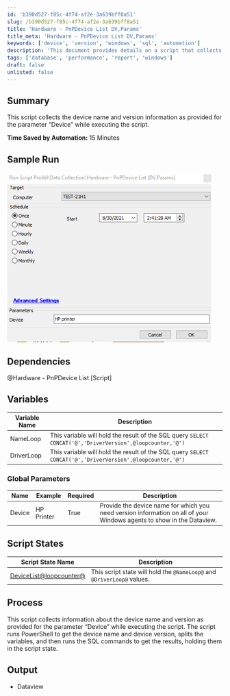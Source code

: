 ```yaml
---
id: 'b390d527-f85c-4f74-af2e-3a639bff8a51'
slug: /b390d527-f85c-4f74-af2e-3a639bff8a51
title: 'Hardware - PnPDevice List DV,Params'
title_meta: 'Hardware - PnPDevice List DV,Params'
keywords: ['device', 'version', 'windows', 'sql', 'automation']
description: 'This document provides details on a script that collects device name and version information for specified devices on Windows agents, optimizing the data collection process and saving time through automation.'
tags: ['database', 'performance', 'report', 'windows']
draft: false
unlisted: false
---
```


## Summary

This script collects the device name and version information as provided for the parameter “Device” while executing the script.

**Time Saved by Automation:** 15 Minutes

## Sample Run

![Sample Run](../../../static/img/Hardware---PnPDevice-List-DV,Params/image_1.png)

## Dependencies

@Hardware - PnPDevice List [Script]

## Variables

| Variable Name | Description                                                                 |
|---------------|-----------------------------------------------------------------------------|
| NameLoop      | This variable will hold the result of the SQL query `SELECT CONCAT('@','DriverVersion',@loopcounter,'@')` |
| DriverLoop    | This variable will hold the result of the SQL query `SELECT CONCAT('@','DriverVersion',@loopcounter,'@')` |

### Global Parameters

| Name   | Example      | Required | Description                                                                                                     |
|--------|--------------|----------|-----------------------------------------------------------------------------------------------------------------|
| Device | HP Printer   | True     | Provide the device name for which you need version information on all of your Windows agents to show in the Dataview. |

## Script States

| Script State Name        | Description                          |
|--------------------------|--------------------------------------|
| [DeviceList@loopcounter@](DeviceList@loopcounter@) | This script state will hold the `@NameLoop@` and `@DriverLoop@` values. |

## Process

This script collects information about the device name and version as provided for the parameter “Device” while executing the script. The script runs PowerShell to get the device name and device version, splits the variables, and then runs the SQL commands to get the results, holding them in the script state.

## Output

- Dataview


